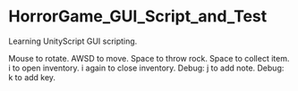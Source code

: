HorrorGame_GUI_Script_and_Test
==============================

Learning UnityScript GUI scripting.

Mouse to rotate.
AWSD to move.
Space to throw rock.
Space to collect item.
i to open inventory.
i again to close inventory.
Debug: j to add note.
Debug: k to add key.
